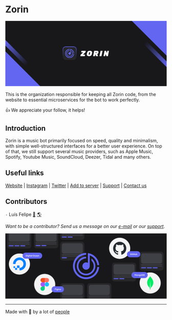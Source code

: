 # Zorin

![banner]

This is the organization responsible for keeping all Zorin code, from the website to essential microservices for the bot to work perfectly.

👍 We appreciate your follow, it helps!

## Introduction

Zorin is a music bot primarily focused on speed, quality and minimalism, with simple well-structured interfaces for a better user experience. On top of that, we still support several music providers, such as Apple Music, Spotify, Youtube Music, SoundCloud, Deezer, Tidal and many others.

## Useful links

[Website][website] | [Instagram][instagram] | [Twitter][twitter] | [Add to server][add] | [Support][support] | [Contact us][mail]

## Contributors

`-` Luís Felipe [📜](https://github.com/xyluis) [🌎](https://xyluis.tech)

_Want to be a contributor? Send us a message on our [e-mail][mail] or our [support][support]_.

![what-we-use]

---
Made with 💙 by a lot of [people][team]

<!-- Variables -->
[website]: https://zorin.app
[team]: https://zorin.app/team
[add]: https://go.zorin.app/add
[support]: https://links.zorin.app/support
[twitter]: https://links.zorin.app/x
[instagram]: https://links.zorin.app/instagram
[mail]: mailto:hi@zorin.app
[banner]: https://github.com/zorinbot/.github/raw/main/assets/github-main-banner.png
[what-we-use]: https://github.com/zorinbot/.github/raw/main/assets/github-what-we-use.png
